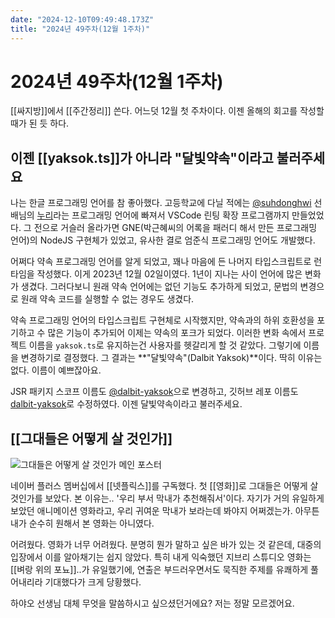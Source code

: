 ```yaml
---
date: "2024-12-10T09:49:48.173Z"
title: "2024년 49주차(12월 1주차)"
---
```


# 2024년 49주차(12월 1주차)

[[싸지방]]에서 [[주간정리]] 쓴다. 어느덧 12월 첫 주차이다. 이젠 올해의 회고를 작성할 때가 된 듯 하다.

## 이젠 [[yaksok.ts]]가 아니라 "달빛약속"이라고 불러주세요

나는 한글 프로그래밍 언어를 참 좋아했다. 고등학교에 다닐 적에는 [@suhdonghwi](https://github.com/suhdonghwi) 선배님의 [누리](https://github.com/suhdonghwi/nuri)라는 프로그래밍 언어에 빠져서 VSCode 린팅 확장 프로그램까지 만들었었다. 그 전으로 거슬러 올라가면 GNE(박근혜씨의 어록을 패러디 해서 만든 프로그래밍 언어)의 NodeJS 구현체가 있었고, 유사한 결로 엄준식 프로그래밍 언어도 개발했다.

어쩌다 약속 프로그래밍 언어를 알게 되었고, 꽤나 마음에 든 나머지 타입스크립트로 런타임을 작성했다. 이게 2023년 12월 02일이였다. 1년이 지나는 사이 언어에 많은 변화가 생겼다. 그러다보니 원래 약속 언어에는 없던 기능도 추가하게 되었고, 문법의 변경으로 원래 약속 코드를 실행할 수 없는 경우도 생겼다.

약속 프로그래밍 언어의 타입스크립트 구현체로 시작했지만, 약속과의 하위 호환성을 포기하고 수 많은 기능이 추가되어 이제는 약속의 포크가 되었다. 이러한 변화 속에서 프로젝트 이름을 `yaksok.ts`로 유지하는건 사용자를 헷갈리게 할 것 같았다. 그렇기에 이름을 변경하기로 결정했다. 그 결과는 **"달빛약속"(Dalbit Yaksok)**이다. 딱히 이유는 없다. 이름이 예쁘잖아요.

JSR 패키지 스코프 이름도 [@dalbit-yaksok](https://jsr.io/@dalbit-yaksok)으로 변경하고, 깃허브 레포 이름도 [dalbit-yaksok](https://github.com/rycont/)로 수정하였다. 이젠 달빛약속이라고 불러주세요.

## [[그대들은 어떻게 살 것인가]]

![그대들은 어떻게 살 것인가 메인 포스터](/images/2024-w49/그대들은%20어떻게%20살%20것인가.jpg)

네이버 플러스 멤버십에서 [[넷플릭스]]를 구독했다. 첫 [[영화]]로 그대들은 어떻게 살 것인가를 보았다. 본 이유는.. '우리 부서 막내가 추천해줘서'이다. 자기가 거의 유일하게 보았던 애니메이션 영화라고, 우리 귀여운 막내가 보라는데 봐야지 어쩌겠는가. 아무튼 내가 순수히 원해서 본 영화는 아니였다.

어려웠다. 영화가 너무 어려웠다. 분명히 뭔가 말하고 싶은 바가 있는 것 같은데, 대중의 입장에서 이를 알아채기는 쉽지 않았다. 특히 내게 익숙했던 지브리 스튜디오 영화는 [[벼랑 위의 포뇨]]..가 유일했기에, 연출은 부드러우면서도 묵직한 주제를 유쾌하게 풀어내리라 기대했다가 크게 당황했다.

하야오 선생님 대체 무엇을 말씀하시고 싶으셨던거에요? 저는 정말 모르겠어요. 
